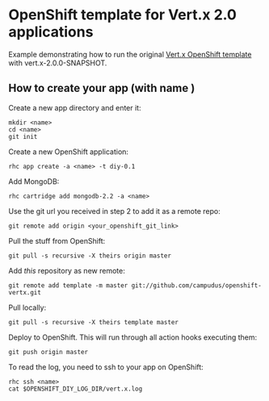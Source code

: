 # OpenShift template for Vert.x 2.0 applications

Example demonstrating how to run the original [Vert.x OpenShift template](https://github.com/purplefox/openshift-vertx) with vert.x-2.0.0-SNAPSHOT.

## How to create your app (with name <name>)

Create a new app directory and enter it:
	
	mkdir <name>
	cd <name>
	git init

Create a new OpenShift application:

	rhc app create -a <name> -t diy-0.1

Add MongoDB:

	rhc cartridge add mongodb-2.2 -a <name>
	
Use the git url you received in step 2 to add it as a remote repo:

	git remote add origin <your_openshift_git_link>
	
Pull the stuff from OpenShift:

	git pull -s recursive -X theirs origin master
	
Add _this_ repository as new remote:
	
	git remote add template -m master git://github.com/campudus/openshift-vertx.git

Pull locally:

	git pull -s recursive -X theirs template master

Deploy to OpenShift. This will run through all action hooks executing them:

	git push origin master

To read the log, you need to ssh to your app on OpenShift:

	rhc ssh <name>
	cat $OPENSHIFT_DIY_LOG_DIR/vert.x.log
